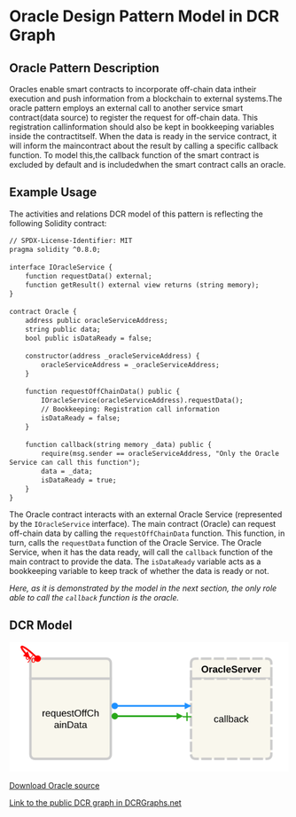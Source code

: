 # Oracle Design Pattern Model in DCR Graph

## Oracle Pattern Description

Oracles enable smart contracts to incorporate off-chain data intheir execution and push information from a blockchain to external systems.The oracle pattern employs an external call to another service smart contract(data source) to register the request for off-chain data. This registration callinformation should also be kept in bookkeeping variables inside the contractitself. When the data is ready in the service contract, it will inform the maincontract about the result by calling a specific callback function. To model this,the callback function of the smart contract is excluded by default and is includedwhen the smart contract calls an oracle.

## Example Usage

The activities and relations DCR model of this pattern is reflecting the following Solidity contract:

    // SPDX-License-Identifier: MIT
    pragma solidity ^0.8.0;

    interface IOracleService {
        function requestData() external;
        function getResult() external view returns (string memory);
    }

    contract Oracle {
        address public oracleServiceAddress;
        string public data;
        bool public isDataReady = false;

        constructor(address _oracleServiceAddress) {
            oracleServiceAddress = _oracleServiceAddress;
        }

        function requestOffChainData() public {
            IOracleService(oracleServiceAddress).requestData();
            // Bookkeeping: Registration call information
            isDataReady = false;
        }

        function callback(string memory _data) public {
            require(msg.sender == oracleServiceAddress, "Only the Oracle Service can call this function");
            data = _data;
            isDataReady = true;
        }
    }

The Oracle contract interacts with an external Oracle Service (represented by the `IOracleService` interface). The main contract (Oracle) can request off-chain data by calling the `requestOffChainData` function. This function, in turn, calls the `requestData` function of the Oracle Service. The Oracle Service, when it has the data ready, will call the `callback` function of the main contract to provide the data. The `isDataReady` variable acts as a bookkeeping variable to keep track of whether the data is ready or not.

_Here, as it is demonstrated by the model in the next section, the only role able to call the `callback` function is the oracle._

## DCR Model

![Oracle](/svg/oracle-pattern.svg)

[Download Oracle source](/src/oracle-pattern.xml)

[Link to the public DCR graph in DCRGraphs.net](https://dcrgraphs.net/tool/main/Graph?id=35fa88cb-1bfb-4aad-97bd-e2ae9c8be5fb)
